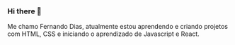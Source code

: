 ### Hi there 👋

Me chamo Fernando Dias, atualmente estou aprendendo e criando projetos com HTML, CSS e iniciando o aprendizado de Javascript e React.
